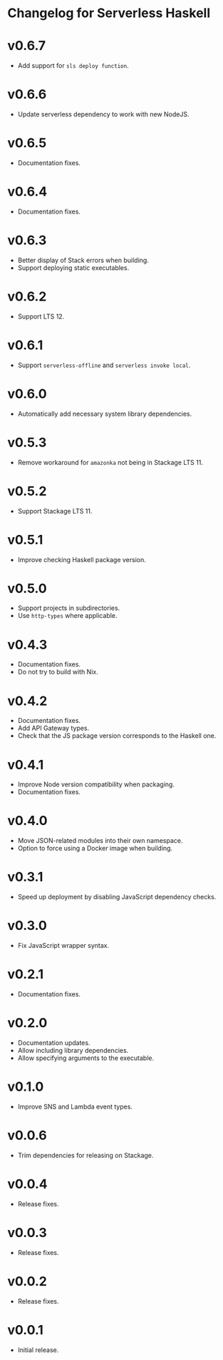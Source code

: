 # Changelog for Serverless Haskell

# v0.6.7

* Add support for `sls deploy function`.

# v0.6.6

* Update serverless dependency to work with new NodeJS.

# v0.6.5

* Documentation fixes.

# v0.6.4

* Documentation fixes.

# v0.6.3

* Better display of Stack errors when building.
* Support deploying static executables.

# v0.6.2

* Support LTS 12.

# v0.6.1

* Support `serverless-offline` and `serverless invoke local`.

# v0.6.0

* Automatically add necessary system library dependencies.

# v0.5.3

* Remove workaround for `amazonka` not being in Stackage LTS 11.

# v0.5.2

* Support Stackage LTS 11.

# v0.5.1

* Improve checking Haskell package version.

# v0.5.0

* Support projects in subdirectories.
* Use `http-types` where applicable.

# v0.4.3

* Documentation fixes.
* Do not try to build with Nix.

# v0.4.2

* Documentation fixes.
* Add API Gateway types.
* Check that the JS package version corresponds to the Haskell one.

# v0.4.1

* Improve Node version compatibility when packaging.
* Documentation fixes.

# v0.4.0

* Move JSON-related modules into their own namespace.
* Option to force using a Docker image when building.

# v0.3.1

* Speed up deployment by disabling JavaScript dependency checks.

# v0.3.0

* Fix JavaScript wrapper syntax.

# v0.2.1

* Documentation fixes.

# v0.2.0

* Documentation updates.
* Allow including library dependencies.
* Allow specifying arguments to the executable.

# v0.1.0

* Improve SNS and Lambda event types.

# v0.0.6

* Trim dependencies for releasing on Stackage.

# v0.0.4

* Release fixes.

# v0.0.3

* Release fixes.

# v0.0.2

* Release fixes.

# v0.0.1

* Initial release.
